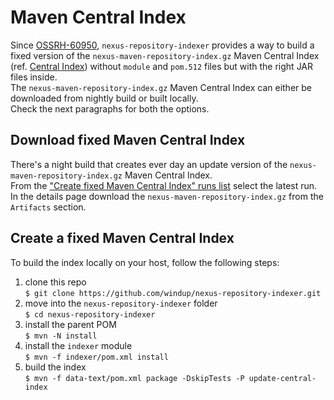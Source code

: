 # Maven Central Index

Since [OSSRH-60950](https://issues.sonatype.org/browse/OSSRH-60950), `nexus-repository-indexer` provides a way to build a fixed version of the `nexus-maven-repository-index.gz` Maven Central Index (ref. [Central Index](https://maven.apache.org/repository/central-index.html#central-index)) without `module` and `pom.512` files but with the right JAR files inside.  
The `nexus-maven-repository-index.gz` Maven Central Index can either be downloaded from nightly build or built locally.  
Check the next paragraphs for both the options.

## Download fixed Maven Central Index  

There's a night build that creates ever day an update version of the `nexus-maven-repository-index.gz` Maven Central Index.  
From the ["Create fixed Maven Central Index" runs list](https://github.com/windup/nexus-repository-indexer/actions?query=event%3Aschedule+is%3Asuccess+workflow%3A%22Create+fixed+Maven+Central+Index%22) select the latest run.  
In the details page download the `nexus-maven-repository-index.gz` from the `Artifacts` section.

## Create a fixed Maven Central Index  

To build the index locally on your host, follow the following steps:

1. clone this repo  
`$ git clone https://github.com/windup/nexus-repository-indexer.git`
1. move into the `nexus-repository-indexer` folder  
`$ cd nexus-repository-indexer`
1. install the parent POM  
`$ mvn -N install`
1. install the `indexer` module  
`$ mvn -f indexer/pom.xml install`
1. build the index  
`$ mvn -f data-text/pom.xml package -DskipTests -P update-central-index`
